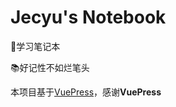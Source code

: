 # Jecyu's Notebook

📝学习笔记本

📚好记性不如烂笔头

本项目基于[VuePress](https://vuepress.vuejs.org/zh/)，感谢**VuePress**


